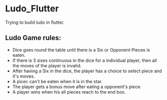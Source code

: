 # Ludo_Flutter
Trying to build ludo in flutter.


## Ludo Game rules:

- Dice goes round the table until there is a Six or Opponent Pieces is eaten.
- If there is 3 sixes continuous in the dice for a individual player, then all the moves of the player is invalid.
- After having a Six in the dice, the player has a choice to select piece and it's moves.
- A picec can't be eaten when it is in the star.
- The player gets a bonus move after eating a opponent's piece.
- A player wins when his all pieces reach to the end box.